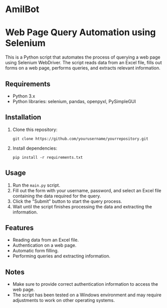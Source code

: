 # AmilBot

# Web Page Query Automation using Selenium

This is a Python script that automates the process of querying a web page using Selenium WebDriver. The script reads data from an Excel file, fills out forms on a web page, performs queries, and extracts relevant information.

## Requirements

- Python 3.x
- Python libraries: selenium, pandas, openpyxl, PySimpleGUI

## Installation

1. Clone this repository:

    ```
    git clone https://github.com/yourusername/yourrepository.git
    ```

2. Install dependencies:

    ```
    pip install -r requirements.txt
    ```

## Usage

1. Run the `main.py` script.
2. Fill out the form with your username, password, and select an Excel file containing the data required for the query.
3. Click the "Submit" button to start the query process.
4. Wait until the script finishes processing the data and extracting the information.

## Features

- Reading data from an Excel file.
- Authentication on a web page.
- Automatic form filling.
- Performing queries and extracting information.

## Notes

- Make sure to provide correct authentication information to access the web page.
- The script has been tested on a Windows environment and may require adjustments to work on other operating systems.
